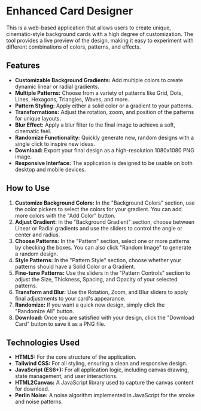 # **Enhanced Card Designer**

This is a web-based application that allows users to create unique, cinematic-style background cards with a high degree of customization. The tool provides a live preview of the design, making it easy to experiment with different combinations of colors, patterns, and effects.

## **Features**

* **Customizable Background Gradients:** Add multiple colors to create dynamic linear or radial gradients.  
* **Multiple Patterns:** Choose from a variety of patterns like Grid, Dots, Lines, Hexagons, Triangles, Waves, and more.  
* **Pattern Styling:** Apply either a solid color or a gradient to your patterns.  
* **Transformations:** Adjust the rotation, zoom, and position of the patterns for unique layouts.  
* **Blur Effect:** Apply a blur filter to the final image to achieve a soft, cinematic feel.  
* **Randomize Functionality:** Quickly generate new, random designs with a single click to inspire new ideas.  
* **Download:** Export your final design as a high-resolution 1080x1080 PNG image.  
* **Responsive Interface:** The application is designed to be usable on both desktop and mobile devices.

## **How to Use**

1. **Customize Background Colors:** In the "Background Colors" section, use the color pickers to select the colors for your gradient. You can add more colors with the "Add Color" button.  
2. **Adjust Gradient:** In the "Background Gradient" section, choose between Linear or Radial gradients and use the sliders to control the angle or center and radius.  
3. **Choose Patterns:** In the "Pattern" section, select one or more patterns by checking the boxes. You can also click "Random Image" to generate a random design.  
4. **Style Patterns:** In the "Pattern Style" section, choose whether your patterns should have a Solid Color or a Gradient.  
5. **Fine-tune Patterns:** Use the sliders in the "Pattern Controls" section to adjust the Size, Thickness, Spacing, and Opacity of your selected patterns.  
6. **Transform and Blur:** Use the Rotation, Zoom, and Blur sliders to apply final adjustments to your card's appearance.  
7. **Randomize:** If you want a quick new design, simply click the "Randomize All" button.  
8. **Download:** Once you are satisfied with your design, click the "Download Card" button to save it as a PNG file.

## **Technologies Used**

* **HTML5:** For the core structure of the application.  
* **Tailwind CSS:** For all styling, ensuring a clean and responsive design.  
* **JavaScript (ES6+):** For all application logic, including canvas drawing, state management, and user interactions.  
* **HTML2Canvas:** A JavaScript library used to capture the canvas content for download.  
* **Perlin Noise:** A noise algorithm implemented in JavaScript for the smoke and noise patterns.
